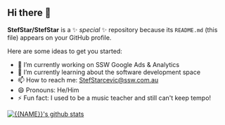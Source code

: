## Hi there 👋


**StefStar/StefStar** is a ✨ _special_ ✨ repository because its `README.md` (this file) appears on your GitHub profile.

Here are some ideas to get you started:

- 🔭 I’m currently working on SSW Google Ads & Analytics
- 🌱 I’m currently learning about the software development space
- 📫 How to reach me: StefStarcevic@ssw.com.au
- 😄 Pronouns: He/Him
- ⚡ Fun fact: I used to be a music teacher and still can't keep tempo!

[![{{NAME}}'s github stats](https://github-readme-stats.vercel.app/api?username={{USERNAME}}&theme=dark)](https://github.com/{{USERNAME}}/github-readme-stats)
